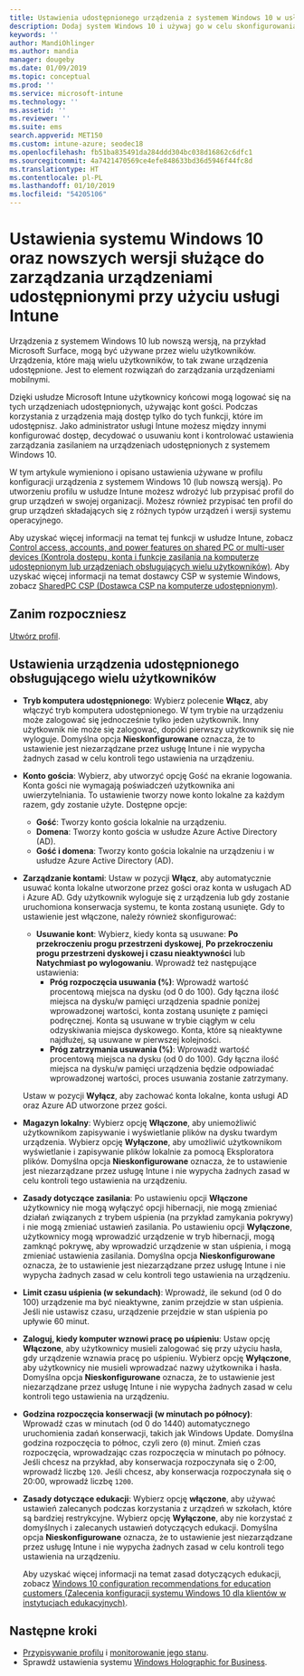 ```yaml
---
title: Ustawienia udostępnionego urządzenia z systemem Windows 10 w usłudze Microsoft Intune — Azure | Microsoft Docs
description: Dodaj system Windows 10 i używaj go w celu skonfigurowania urządzeń udostępnionych, czyli używanych przez wielu użytkowników w usłudze Microsoft Intune. Wyświetl listę wszystkich ustawień i przekonaj się, jak działają na urządzeniach, na przykład na urządzeniu Microsoft Surface. Profil konfiguracji urządzenia umożliwia kontrolowanie kont gości, zarządzanie kontami, usuwanie kont nieaktywnych, zezwalanie na zapisywanie w magazynie lokalnym lub blokowanie tej możliwości, konfigurowanie opcji zasilania i uśpienia, wybieranie, kiedy mają zostać zainstalowane aktualizacje, oraz korzystanie z urządzeń w środowiskach edukacyjnych.
keywords: ''
author: MandiOhlinger
ms.author: mandia
manager: dougeby
ms.date: 01/09/2019
ms.topic: conceptual
ms.prod: ''
ms.service: microsoft-intune
ms.technology: ''
ms.assetid: ''
ms.reviewer: ''
ms.suite: ems
search.appverid: MET150
ms.custom: intune-azure; seodec18
ms.openlocfilehash: fb51ba835491da284ddd304bc038d16862c6dfc1
ms.sourcegitcommit: 4a7421470569ce4efe848633bd36d5946f44fc8d
ms.translationtype: HT
ms.contentlocale: pl-PL
ms.lasthandoff: 01/10/2019
ms.locfileid: "54205106"
---
```

# <a name="windows-10-and-later-settings-to-manage-shared-devices-using-intune"></a>Ustawienia systemu Windows 10 oraz nowszych wersji służące do zarządzania urządzeniami udostępnionymi przy użyciu usługi Intune

Urządzenia z systemem Windows 10 lub nowszą wersją, na przykład Microsoft Surface, mogą być używane przez wielu użytkowników. Urządzenia, które mają wielu użytkowników, to tak zwane urządzenia udostępnione. Jest to element rozwiązań do zarządzania urządzeniami mobilnymi.

Dzięki usłudze Microsoft Intune użytkownicy końcowi mogą logować się na tych urządzeniach udostępnionych, używając kont gości. Podczas korzystania z urządzenia mają dostęp tylko do tych funkcji, które im udostępnisz. Jako administrator usługi Intune możesz między innymi konfigurować dostęp, decydować o usuwaniu kont i kontrolować ustawienia zarządzania zasilaniem na urządzeniach udostępnionych z systemem Windows 10.

W tym artykule wymieniono i opisano ustawienia używane w profilu konfiguracji urządzenia z systemem Windows 10 (lub nowszą wersją). Po utworzeniu profilu w usłudze Intune możesz wdrożyć lub przypisać profil do grup urządzeń w swojej organizacji. Możesz również przypisać ten profil do grup urządzeń składających się z różnych typów urządzeń i wersji systemu operacyjnego.

Aby uzyskać więcej informacji na temat tej funkcji w usłudze Intune, zobacz [Control access, accounts, and power features on shared PC or multi-user devices (Kontrola dostępu, konta i funkcje zasilania na komputerze udostępnionym lub urządzeniach obsługujących wielu użytkowników)](shared-user-device-settings.md). Aby uzyskać więcej informacji na temat dostawcy CSP w systemie Windows, zobacz [SharedPC CSP (Dostawca CSP na komputerze udostępnionym)](https://docs.microsoft.com/windows/client-management/mdm/sharedpc-csp).

## <a name="before-your-begin"></a>Zanim rozpoczniesz

[Utwórz profil](shared-user-device-settings.md).

## <a name="shared-multi-user-device-settings"></a>Ustawienia urządzenia udostępnionego obsługującego wielu użytkowników

- **Tryb komputera udostępnionego**: Wybierz polecenie **Włącz**, aby włączyć tryb komputera udostępnionego. W tym trybie na urządzeniu może zalogować się jednocześnie tylko jeden użytkownik. Inny użytkownik nie może się zalogować, dopóki pierwszy użytkownik się nie wyloguje. Domyślna opcja **Nieskonfigurowane** oznacza, że to ustawienie jest niezarządzane przez usługę Intune i nie wypycha żadnych zasad w celu kontroli tego ustawienia na urządzeniu.
- **Konto gościa**: Wybierz, aby utworzyć opcję Gość na ekranie logowania. Konta gości nie wymagają poświadczeń użytkownika ani uwierzytelniania. To ustawienie tworzy nowe konto lokalne za każdym razem, gdy zostanie użyte. Dostępne opcje:
  - **Gość**: Tworzy konto gościa lokalnie na urządzeniu.
  - **Domena**: Tworzy konto gościa w usłudze Azure Active Directory (AD).
  - **Gość i domena**: Tworzy konto gościa lokalnie na urządzeniu i w usłudze Azure Active Directory (AD).
- **Zarządzanie kontami**: Ustaw w pozycji **Włącz**, aby automatycznie usuwać konta lokalne utworzone przez gości oraz konta w usługach AD i Azure AD. Gdy użytkownik wyloguje się z urządzenia lub gdy zostanie uruchomiona konserwacja systemu, te konta zostaną usunięte. Gdy to ustawienie jest włączone, należy również skonfigurować:
  - **Usuwanie kont**: Wybierz, kiedy konta są usuwane: **Po przekroczeniu progu przestrzeni dyskowej**, **Po przekroczeniu progu przestrzeni dyskowej i czasu nieaktywności** lub **Natychmiast po wylogowaniu**. Wprowadź też następujące ustawienia:
    - **Próg rozpoczęcia usuwania (%)**: Wprowadź wartość procentową miejsca na dysku (od 0 do 100). Gdy łączna ilość miejsca na dysku/w pamięci urządzenia spadnie poniżej wprowadzonej wartości, konta zostaną usunięte z pamięci podręcznej. Konta są usuwane w trybie ciągłym w celu odzyskiwania miejsca dyskowego. Konta, które są nieaktywne najdłużej, są usuwane w pierwszej kolejności.
    - **Próg zatrzymania usuwania (%)**: Wprowadź wartość procentową miejsca na dysku (od 0 do 100). Gdy łączna ilość miejsca na dysku/w pamięci urządzenia będzie odpowiadać wprowadzonej wartości, proces usuwania zostanie zatrzymany.

  Ustaw w pozycji **Wyłącz**, aby zachować konta lokalne, konta usługi AD oraz Azure AD utworzone przez gości.

- **Magazyn lokalny**: Wybierz opcję **Włączone**, aby uniemożliwić użytkownikom zapisywanie i wyświetlanie plików na dysku twardym urządzenia. Wybierz opcję **Wyłączone**, aby umożliwić użytkownikom wyświetlanie i zapisywanie plików lokalnie za pomocą Eksploratora plików. Domyślna opcja **Nieskonfigurowane** oznacza, że to ustawienie jest niezarządzane przez usługę Intune i nie wypycha żadnych zasad w celu kontroli tego ustawienia na urządzeniu.
- **Zasady dotyczące zasilania**: Po ustawieniu opcji **Włączone** użytkownicy nie mogą wyłączyć opcji hibernacji, nie mogą zmieniać działań związanych z trybem uśpienia (na przykład zamykania pokrywy) i nie mogą zmieniać ustawień zasilania. Po ustawieniu opcji **Wyłączone**, użytkownicy mogą wprowadzić urządzenie w tryb hibernacji, mogą zamknąć pokrywę, aby wprowadzić urządzenie w stan uśpienia, i mogą zmieniać ustawienia zasilania. Domyślna opcja **Nieskonfigurowane** oznacza, że to ustawienie jest niezarządzane przez usługę Intune i nie wypycha żadnych zasad w celu kontroli tego ustawienia na urządzeniu.
- **Limit czasu uśpienia (w sekundach)**: Wprowadź, ile sekund (od 0 do 100) urządzenie ma być nieaktywne, zanim przejdzie w stan uśpienia. Jeśli nie ustawisz czasu, urządzenie przejdzie w stan uśpienia po upływie 60 minut.
- **Zaloguj, kiedy komputer wznowi pracę po uśpieniu**: Ustaw opcję **Włączone**, aby użytkownicy musieli zalogować się przy użyciu hasła, gdy urządzenie wznawia pracę po uśpieniu. Wybierz opcję **Wyłączone**, aby użytkownicy nie musieli wprowadzać nazwy użytkownika i hasła. Domyślna opcja **Nieskonfigurowane** oznacza, że to ustawienie jest niezarządzane przez usługę Intune i nie wypycha żadnych zasad w celu kontroli tego ustawienia na urządzeniu.
- **Godzina rozpoczęcia konserwacji (w minutach po północy)**: Wprowadź czas w minutach (od 0 do 1440) automatycznego uruchomienia zadań konserwacji, takich jak Windows Update. Domyślna godzina rozpoczęcia to północ, czyli zero (`0`) minut. Zmień czas rozpoczęcia, wprowadzając czas rozpoczęcia w minutach po północy. Jeśli chcesz na przykład, aby konserwacja rozpoczynała się o 2:00, wprowadź liczbę `120`. Jeśli chcesz, aby konserwacja rozpoczynała się o 20:00, wprowadź liczbę `1200`.
- **Zasady dotyczące edukacji**: Wybierz opcję **włączone**, aby używać ustawień zalecanych podczas korzystania z urządzeń w szkołach, które są bardziej restrykcyjne. Wybierz opcję **Wyłączone**, aby nie korzystać z domyślnych i zalecanych ustawień dotyczących edukacji. Domyślna opcja **Nieskonfigurowane** oznacza, że to ustawienie jest niezarządzane przez usługę Intune i nie wypycha żadnych zasad w celu kontroli tego ustawienia na urządzeniu.

  Aby uzyskać więcej informacji na temat zasad dotyczących edukacji, zobacz [Windows 10 configuration recommendations for education customers (Zalecenia konfiguracji systemu Windows 10 dla klientów w instytucjach edukacyjnych)](https://docs.microsoft.com/education/windows/configure-windows-for-education).

## <a name="next-steps"></a>Następne kroki

- [Przypisywanie profilu](device-profile-assign.md) i [monitorowanie jego stanu](device-profile-monitor.md).
- Sprawdź ustawienia systemu [Windows Holographic for Business](shared-user-device-settings-windows-holographic.md).